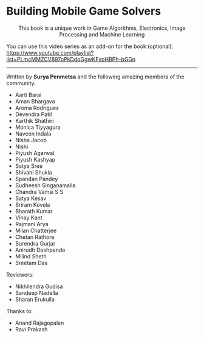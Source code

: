 # Building Mobile Game Solvers

<p style="text-align:center;">This book is a unique work in Game Algorithms, Electronics, Image Processing and Machine Learning</p>

You can use this video series as an add-on for the book (optional): https://www.youtube.com/playlist?list=PLmcMMZCV897oPkDdoGgwKFspHBPh-bGGn

<hr>

Written by **Surya Penmetsa** and the following amazing members of the community.

* Aarti Barai
* Aman Bhargava
* Aroma Rodrigues
* Devendra Patil
* Karthik Shathiri
* Monica Tiyyagura
* Naveen Indala
* Nisha Jacob
* Nishi
* Piyush Agarwal
* Piyush Kashyap
* Satya Sree
* Shivani Shukla
* Spandan Pandey
* Sudheesh Singanamalla
* Chandra Vamsi S S
* Satya Kesav
* Sriram Kovela
* Bharath Kumar
* Vinay Kant
* Rajmani Arya
* Milan Chatterjee
* Chetan Rathore
* Surendra Gurjar
* Anirudh Deshpande
* Milind Sheth
* Sreetam Das

Reviewers:
* Nikhilendra Gudisa
* Sandeep Nadella
* Sharan Erukulla

Thanks to:
* Anand Rajagopalan
* Ravi Prakash
